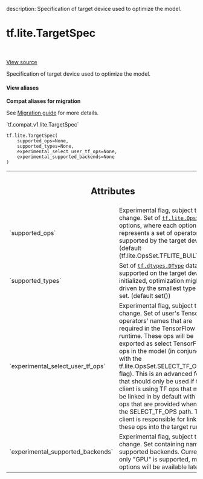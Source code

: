 description: Specification of target device used to optimize the model.

<div itemscope itemtype="http://developers.google.com/ReferenceObject">
<meta itemprop="name" content="tf.lite.TargetSpec" />
<meta itemprop="path" content="Stable" />
<meta itemprop="property" content="__init__"/>
</div>

# tf.lite.TargetSpec

<!-- Insert buttons and diff -->

<table class="tfo-notebook-buttons tfo-api nocontent" align="left">

</table>

<a target="_blank" class="external" href="/code/stable/tensorflow/lite/python/lite.py">View source</a>



Specification of target device used to optimize the model.

<section class="expandable">
  <h4 class="showalways">View aliases</h4>
  <p>
<b>Compat aliases for migration</b>
<p>See
<a href="https://www.tensorflow.org/guide/migrate">Migration guide</a> for
more details.</p>
<p>`tf.compat.v1.lite.TargetSpec`</p>
</p>
</section>

<pre class="devsite-click-to-copy prettyprint lang-py tfo-signature-link">
<code>tf.lite.TargetSpec(
    supported_ops=None,
    supported_types=None,
    experimental_select_user_tf_ops=None,
    experimental_supported_backends=None
)
</code></pre>



<!-- Placeholder for "Used in" -->




<!-- Tabular view -->
 <table class="responsive fixed orange">
<colgroup><col width="214px"><col></colgroup>
<tr><th colspan="2"><h2 class="add-link">Attributes</h2></th></tr>

<tr>
<td>
`supported_ops`<a id="supported_ops"></a>
</td>
<td>
Experimental flag, subject to change. Set of <a href="../../tf/lite/OpsSet.md"><code>tf.lite.OpsSet</code></a>
options, where each option represents a set of operators supported by the
target device. (default {tf.lite.OpsSet.TFLITE_BUILTINS}))
</td>
</tr><tr>
<td>
`supported_types`<a id="supported_types"></a>
</td>
<td>
Set of <a href="../../tf/dtypes/DType.md"><code>tf.dtypes.DType</code></a> data types supported on the target
device. If initialized, optimization might be driven by the smallest type
in this set. (default set())
</td>
</tr><tr>
<td>
`experimental_select_user_tf_ops`<a id="experimental_select_user_tf_ops"></a>
</td>
<td>
Experimental flag, subject to change. Set
of user's TensorFlow operators' names that are required in the TensorFlow
Lite runtime. These ops will be exported as select TensorFlow ops in the
model (in conjunction with the tf.lite.OpsSet.SELECT_TF_OPS flag). This is
an advanced feature that should only be used if the client is using TF ops
that may not be linked in by default with the TF ops that are provided
when using the SELECT_TF_OPS path. The client is responsible for linking
these ops into the target runtime.
</td>
</tr><tr>
<td>
`experimental_supported_backends`<a id="experimental_supported_backends"></a>
</td>
<td>
Experimental flag, subject to change. Set
containing names of supported backends. Currently only "GPU" is supported,
more options will be available later.
</td>
</tr>
</table>



